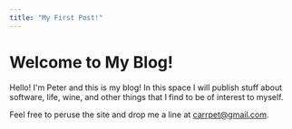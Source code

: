 ```yaml
---
title: "My First Post!"
---
```


# Welcome to My Blog!

Hello! I'm Peter and this is my blog!  In this space I will publish stuff about software, life, wine, and other things that I find to be of interest to myself.

Feel free to peruse the site and drop me a line at carrpet@gmail.com.
